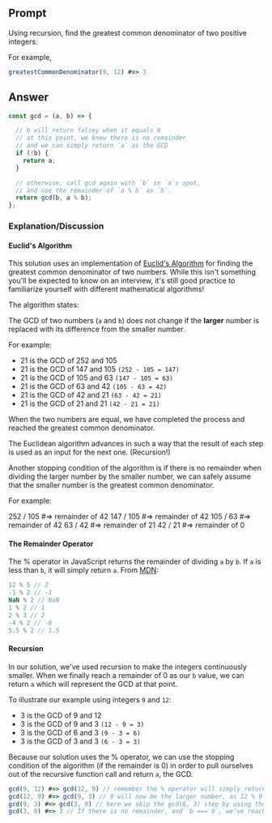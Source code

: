 ## Prompt

Using recursion, find the greatest common denominator of two positive integers.

For example, 

```js
greatestCommonDenominator(9, 12) #=> 3
```

## Answer

```js
const gcd = (a, b) => {

  // b will return falsey when it equals 0
  // at this point, we know there is no remainder
  // and we can simply return `a` as the GCD
  if (!b) {
    return a;
  }

  // otherwise, call gcd again with `b` in `a`s spot,
  // and use the remainder of `a % b` as `b`.
  return gcd(b, a % b);
};
```

### Explanation/Discussion

#### Euclid's Algorithm

This solution uses an implementation of [Euclid's Algorithm](https://en.wikipedia.org/wiki/Euclidean_algorithm) for finding the greatest common denominator of two numbers. While this isn't something you'll be expected to know on an interview, it's still good practice to familiarize yourself with different mathematical algorithms!

The algorithm states:

The GCD of two numbers (`a` and `b`) does not change if the **larger** number is replaced with its difference from the smaller number.

For example:

  * 21 is the GCD of 252 and 105
  * 21 is the GCD of 147 and 105 `(252 - 105 = 147)`
  * 21 is the GCD of 105 and 63  `(147 - 105 = 63)`
  * 21 is the GCD of 63  and 42  `(105 - 63 = 42)`
  * 21 is the GCD of 42  and 21  `(63 - 42 = 21)`
  * 21 is the GCD of 21  and 21  `(42 - 21 = 21)`

When the two numbers are equal, we have completed the process and reached the greatest common denominator.

The Euclidean algorithm advances in such a way that the result of each step is used as an input for the next one. (Recursion!)

Another stopping condition of the algorithm is if there is no remainder when dividing the larger number by the smaller number, we can safely assume that the smaller number is the greatest common denominator.

For example:

252 / 105 #=> remainder of 42
147 / 105 #=> remainder of 42
105 / 63  #=> remainder of 42
63  / 42  #=> remainder of 21
42  / 21  #=> remainder of 0

#### The Remainder Operator

The % operator in JavaScript returns the remainder of dividing `a` by `b`. If `a` is less than `b`, it will simply return `a`. From [MDN](https://developer.mozilla.org/en-US/docs/Web/JavaScript/Reference/Operators/Arithmetic_Operators):

```js
12 % 5 // 2
-1 % 2 // -1
NaN % 2 // NaN
1 % 2 // 1
2 % 3 // 2
-4 % 2 // -0
5.5 % 2 // 1.5
```

#### Recursion

In our solution, we've used recursion to make the integers continuously smaller. When we finally reach a remainder of 0 as our `b` value, we can return `a` which will represent the GCD at that point. 

To illustrate our example using integers `9` and `12`:

  * 3 is the GCD of 9 and 12
  * 3 is the GCD of 9 and 3 `(12 - 9 = 3)`
  * 3 is the GCD of 6 and 3 `(9 - 3 = 6)`
  * 3 is the GCD of 3 and 3 `(6 - 3 = 3)`

Because our solution uses the % operator, we can use the stopping condition of the algorithm (if the remainder is 0) in order to pull ourselves out of the recursive function call and return `a`, the GCD.

```js
gcd(9, 12) #=> gcd(12, 9) // remember the % operator will simply return 'a' if it was smaller than 'b', so here we just swap the numbers
gcd(12, 9) #=> gcd(9, 3) // 9 will now be the larger number, as 12 % 9 = 3
gcd(9, 3) #=> gcd(3, 0) // here we skip the gcd(6, 3) step by using the % operator to determine that there is no remainder from 9 % 3
gcd(3, 0) #=> 3 // If there is no remainder, and `b === 0`, we've reached the stopping condition for our algorithm. Notice if you try to continue, `3 % 0` will return `NaN`. We can safely assume if `b === 0`, then `a === GCD`.
```
